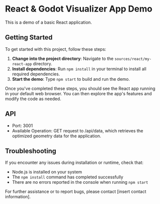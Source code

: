 # React & Godot Visualizer App Demo
This is a demo of a basic React application.

## Getting Started

To get started with this project, follow these steps:

1. **Change into the project directory**: Navigate to the `sources/react/my-react-app` directory.
2. **Install dependencies**: Run `npm install` in your terminal to install all required dependencies.
3. **Start the demo**: Type `npm start` to build and run the demo.

Once you've completed these steps, you should see the React app running in your default web browser. You can then explore the app's features and modify the code as needed.

## API
- Port: 3001
- Available Operation: GET request to /api/data, which retrieves the optimized geometry data for the application.

## Troubleshooting

If you encounter any issues during installation or runtime, check that:
* Node.js is installed on your system
* The `npm install` command has completed successfully
* There are no errors reported in the console when running `npm start`

For further assistance or to report bugs, please contact [insert contact information].